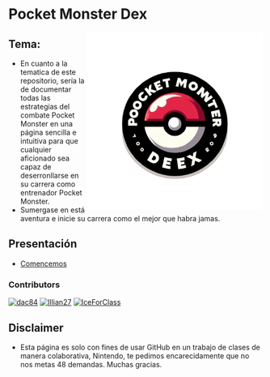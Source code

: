 # Pocket Monster Dex

<img align="right" src="Imagenes/Logo.png" width="350" alt="PocketBall">

## Tema:
- En cuanto a la tematica de este repositorio, sería la de documentar todas las estrategias del combate Pocket Monster en una página sencilla e intuitiva para que cualquier aficionado sea capaz de deserronllarse en su carrera como entrenador Pocket Monster.
- Sumergase en está aventura e inicie su carrera como el mejor que habra jamas. 

## Presentación
- [Comencemos](/Presentacion/Presentacion.md)

### Contributors
[<img alt="dac84" src="https://images.weserv.nl/?url=https://avatars.githubusercontent.com/u/146566035?v=4&w=45&fit=cover&mask=circle&maxage=7d" />](https://github.com/deletedaccount849382)
[<img alt="Illian27" src="https://images.weserv.nl/?url=https://avatars.githubusercontent.com/u/98534635?v=4&w=45&fit=cover&mask=circle&maxage=7d" />](https://github.com/Illian27)
[<img alt="IceForClass" src="https://images.weserv.nl/?url=https://avatars.githubusercontent.com/u/146034810?v=4&w=45&fit=cover&mask=circle&maxage=7d" />](https://github.com/IceForClass)

## Disclaimer
- Esta página es solo con fines de usar GitHub en un trabajo de clases de manera colaborativa, Nintendo, te pedimos encarecidamente que no nos metas 48 demandas. Muchas gracias.